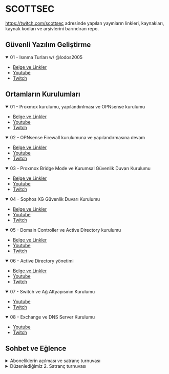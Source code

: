 # SCOTTSEC

https://twitch.com/scottsec adresinde yapılan yayınların linkleri, kaynakları, kaynak kodları ve arşivlerini barındıran repo.

## Güvenli Yazılım Geliştirme

<details open>
	<summary>01 - Isınma Turları w/ @lodos2005 </summary>

  - [Belge ve Linkler](detay/GuvenliYazilimGelistirme/01.md)
- [Youtube](https://www.youtube.com/watch?v=KBkDsyROseU)
- [Twitch](https://www.twitch.tv/videos/895999040)
</details>




## Ortamların Kurulumları



<details open>
	<summary>01 - Proxmox kurulumu, yapılandırılması ve OPNsense kurulumu</summary>

  - [Belge ve Linkler](detay/01.md)
- [Youtube](https://www.youtube.com/watch?v=UEp6vYzFSvo)
- [Twitch](https://www.twitch.tv/videos/821725150)
</details>

<details open>
	<summary>02 - OPNsense Firewall kurulumuna ve yapılandırmasına devam</summary>

  - [Belge ve Linkler](detay/02.md)
- [Youtube](https://www.youtube.com/watch?v=NdHKuA_Afec)
- [Twitch](https://www.twitch.tv/videos/822479714)
</details>

<details open>
	<summary>03 - Proxmox Bridge Mode ve Kurumsal Güvenlik Duvarı Kurulumu</summary>

  - [Belge ve Linkler](detay/03.md)
- [Youtube](https://www.youtube.com/watch?v=eKFrF7h4jN4)
- [Twitch](https://www.twitch.tv/videos/825272111)
</details>

<details open>
	<summary>04 - Sophos XG Güvenlik Duvarı Kurulumu</summary>

 - [Belge ve Linkler](detay/04.md)
- [Youtube](https://www.youtube.com/watch?v=Suuk3hn2S8U)
- [Twitch](https://www.twitch.tv/videos/825686234)
</details>

<details open>
	<summary>05 - Domain Controller ve Active Directory kurulumu</summary>

 - [Belge ve Linkler](detay/05.md)
- [Youtube](https://www.youtube.com/watch?v=5_LOgrWUeEE)
- [Twitch](https://www.twitch.tv/videos/828331771)
</details>



<details open>
	<summary>06 - Active Directory yönetimi</summary>

 - [Belge ve Linkler](detay/06.md)
- [Youtube](https://youtube.com/watch?v=mO3T-JOxZbM)
- [Twitch](https://www.twitch.tv/videos/838195320)
</details>



<details open>
	<summary>07 - Switch ve Ağ Altyapısının Kurulumu</summary>

- [Youtube](https://www.youtube.com/watch?v=RAMiHYlNRpk)
- [Twitch](https://www.twitch.tv/videos/857370749)
</details>



<details open>
	<summary>08 - Exchange ve DNS Server Kurulumu</summary>

- [Youtube](https://www.youtube.com/watch?v=z0dl6pbQEgA)
- [Twitch](https://www.twitch.tv/videos/857372750)
</details>



## Sohbet ve Eğlence

	
<details>
	<summary>Aboneliklerin açılması ve satranç turnuvası</summary>

- [https://www.twitch.tv/videos/827676900](https://www.twitch.tv/videos/827676900)
- [https://www.youtube.com/watch?v=AuRRNff4gME](https://www.youtube.com/watch?v=AuRRNff4gME)
</details>

<details>
	<summary>Düzenlediğimiz 2. Satranç turnuvası</summary>

- [https://www.twitch.tv/videos/834913619](https://www.twitch.tv/videos/834913619)
- [https://www.youtube.com/watch?v=QSTYFKyqgXs](https://www.youtube.com/watch?v=QSTYFKyqgXs)
</details>



	
